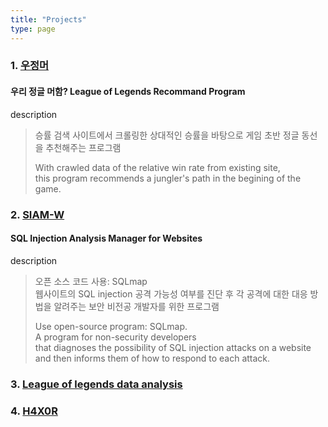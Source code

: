 ```yaml
---
title: "Projects"
type: page
---
```


### 1. [우정머](/projects/lrp/)
#### 우리 정글 머함? League of Legends Recommand Program

description
> 승률 검색 사이트에서 크롤링한 상대적인 승률을 바탕으로 게임 초반 정글 동선을 추천해주는 프로그램
>
> With crawled data of the relative win rate from existing site,  
> this program recommends a jungler's path in the begining of the game.

### 2. [SIAM-W](/projects/siam-w/)
#### SQL Injection Analysis Manager for Websites

description
> 오픈 소스 코드 사용: SQLmap  
> 웹사이트의 SQL injection 공격 가능성 여부를 진단 후 각 공격에 대한 대응 방법을 알려주는 보안 비전공 개발자를 위한 프로그램
> 
> Use open-source program: SQLmap.  
> A program for non-security developers  
> that diagnoses the possibility of SQL injection attacks on a website  
> and then informs them of how to respond to each attack.  

### 3. [League of legends data analysis](/projects/lda/)

### 4. [H4X0R](/projects/h4x0r/)

